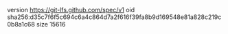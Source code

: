 version https://git-lfs.github.com/spec/v1
oid sha256:d35c7f6f5c694c6a4c864d7a2f616f39fa8b9d169548e81a828c219c0b8a1c68
size 15616

